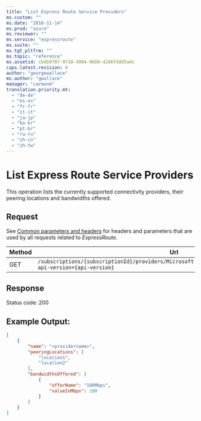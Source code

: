 ```yaml
---
title: "List Express Route Service Providers"
ms.custom: ""
ms.date: "2016-11-14"
ms.prod: "azure"
ms.reviewer: ""
ms.service: "expressroute"
ms.suite: ""
ms.tgt_pltfrm: ""
ms.topic: "reference"
ms.assetid: cbdb9707-9718-4904-9680-42d6fddd5a4c
caps.latest.revision: 6
author: "georgewallace"
ms.author: "gwallace"
manager: "carmonm"
translation.priority.mt: 
  - "de-de"
  - "es-es"
  - "fr-fr"
  - "it-it"
  - "ja-jp"
  - "ko-kr"
  - "pt-br"
  - "ru-ru"
  - "zh-cn"
  - "zh-tw"
---
```

# List Express Route Service Providers
This operation lists the currently supported connectivity providers, their peering locations and bandwidths offered.  
  
## Request
See [Common parameters and headers](index.md#bk_common) for headers and parameters that are used by all requests related to *ExpressRoute*.  
  
|Method|Url|  
|------------|---------|  
|GET|`/subscriptions/{subscriptionId}/providers/Microsoft.Network/expressRouteServiceProviders?api-version={api-version}`|  
  
## Response  
 Status code: 200  
  
## Example Output:  
  
```json  
[  
    {  
        "name": "<providername>",  
        "peeringLocations": [  
            "location1",  
            "location2"  
        ],  
        "bandwidthsOffered": [  
            {  
                "offerName": "100Mbps",  
                "valueInMbps": 100  
            }  
        ]  
    }  
]  
  
```